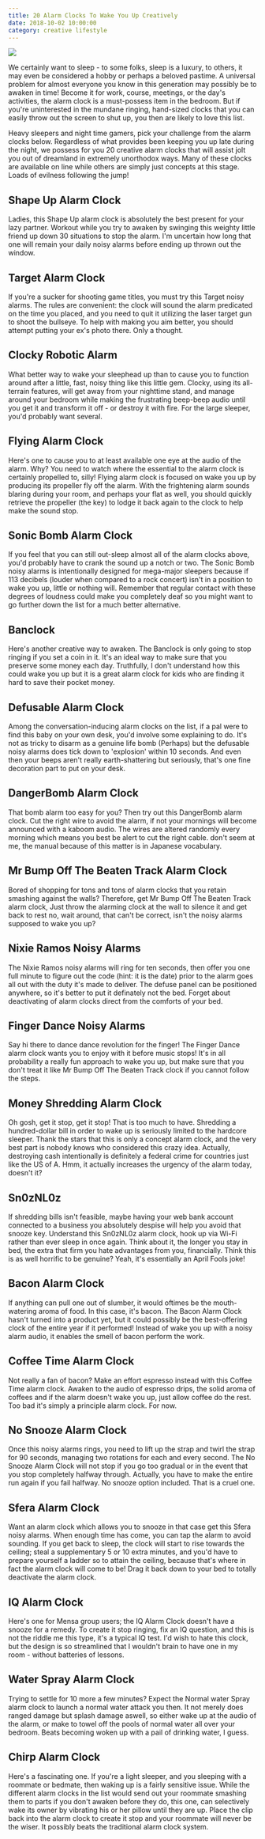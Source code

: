 ```yaml
---
title: 20 Alarm Clocks To Wake You Up Creatively
date: 2018-10-02 10:00:00
category: creative lifestyle
---
```


![](/images/1.jpg)

We certainly want to sleep - to some folks, sleep is a luxury, to others, it may even be considered a hobby or perhaps a beloved pastime. A universal problem for almost everyone you know in this generation may possibly be to awaken in time! Become it for work, course, meetings, or the day's activities, the alarm clock is a must-possess item in the bedroom. But if you're uninterested in the mundane ringing, hand-sized clocks that you can easily throw out the screen to shut up, you then are likely to love this list.

<!-- more -->

Heavy sleepers and night time gamers, pick your challenge from the alarm clocks below. Regardless of what provides been keeping you up late during the night, we possess for you 20 creative alarm clocks that will assist jolt you out of dreamland in extremely unorthodox ways. Many of these clocks are available on line while others are simply just concepts at this stage. Loads of evilness following the jump!

## Shape Up Alarm Clock

Ladies, this Shape Up alarm clock is absolutely the best present for your lazy partner. Workout while you try to awaken by swinging this weighty little friend up down 30 situations to stop the alarm. I'm uncertain how long that one will remain your daily noisy alarms before ending up thrown out the window.

## Target Alarm Clock

If you're a sucker for shooting game titles, you must try this Target noisy alarms. The rules are convenient: the clock will sound the alarm predicated on the time you placed, and you need to quit it utilizing the laser target gun to shoot the bullseye. To help with making you aim better, you should attempt putting your ex's photo there. Only a thought.

## Clocky Robotic Alarm

What better way to wake your sleephead up than to cause you to function around after a little, fast, noisy thing like this little gem. Clocky, using its all-terrain features, will get away from your nighttime stand, and manage around your bedroom while making the frustrating beep-beep audio until you get it and transform it off - or destroy it with fire. For the large sleeper, you'd probably want several.

## Flying Alarm Clock

Here's one to cause you to at least available one eye at the audio of the alarm. Why? You need to watch where the essential to the alarm clock is certainly propelled to, silly! Flying alarm clock is focused on wake you up by producing its propeller fly off the alarm. With the frightening alarm sounds blaring during your room, and perhaps your flat as well, you should quickly retrieve the propeller (the key) to lodge it back again to the clock to help make the sound stop.

## Sonic Bomb Alarm Clock

If you feel that you can still out-sleep almost all of the alarm clocks above, you'd probably have to crank the sound up a notch or two. The Sonic Bomb noisy alarms is intentionally designed for mega-major sleepers because if 113 decibels (louder when compared to a rock concert) isn't in a position to wake you up, little or nothing will. Remember that regular contact with these degrees of loudness could make you completely deaf so you might want to go further down the list for a much better alternative.

## Banclock

Here's another creative way to awaken. The Banclock is only going to stop ringing if you set a coin in it. It's an ideal way to make sure that you preserve some money each day. Truthfully, I don't understand how this could wake you up but it is a great alarm clock for kids who are finding it hard to save their pocket money.

## Defusable Alarm Clock

Among the conversation-inducing alarm clocks on the list, if a pal were to find this baby on your own desk, you'd involve some explaining to do. It's not as tricky to disarm as a genuine life bomb (Perhaps) but the defusable noisy alarms does tick down to 'explosion' within 10 seconds. And even then your beeps aren't really earth-shattering but seriously, that's one fine decoration part to put on your desk.

## DangerBomb Alarm Clock

That bomb alarm too easy for you? Then try out this DangerBomb alarm clock. Cut the right wire to avoid the alarm, if not your mornings will become announced with a kaboom audio. The wires are altered randomly every morning which means you best be alert to cut the right cable. don't seem at me, the manual because of this matter is in Japanese vocabulary.

## Mr Bump Off The Beaten Track Alarm Clock

Bored of shopping for tons and tons of alarm clocks that you retain smashing against the walls? Therefore, get Mr Bump Off The Beaten Track alarm clock, Just throw the alarming clock at the wall to silence it and get back to rest no, wait around, that can't be correct, isn't the noisy alarms supposed to wake you up?

## Nixie Ramos Noisy Alarms

The Nixie Ramos noisy alarms will ring for ten seconds, then offer you one full minute to figure out the code (hint: it is the date) prior to the alarm goes all out with the duty it's made to deliver. The defuse panel can be positioned anywhere, so it's better to put it definately not the bed. Forget about deactivating of alarm clocks direct from the comforts of your bed.

## Finger Dance Noisy Alarms

Say hi there to dance dance revolution for the finger! The Finger Dance alarm clock wants you to enjoy with it before music stops! It's in all probability a really fun approach to wake you up, but make sure that you don't treat it like Mr Bump Off The Beaten Track clock if you cannot follow the steps.

## Money Shredding Alarm Clock

Oh gosh, get it stop, get it stop! That is too much to have. Shredding a hundred-dollar bill in order to wake up is seriously limited to the hardcore sleeper. Thank the stars that this is only a concept alarm clock, and the very best part is nobody knows who considered this crazy idea. Actually, destroying cash intentionally is definitely a federal crime for countries just like the US of A. Hmm, it actually increases the urgency of the alarm today, doesn't it?

## Sn0zNL0z

If shredding bills isn't feasible, maybe having your web bank account connected to a business you absolutely despise will help you avoid that snooze key. Understand this Sn0zNL0z alarm clock, hook up via Wi-Fi rather than ever sleep in once again. Think about it, the longer you stay in bed, the extra that firm you hate advantages from you, financially. Think this is as well horrific to be genuine? Yeah, it's essentially an April Fools joke!

## Bacon Alarm Clock

If anything can pull one out of slumber, it would oftimes be the mouth-watering aroma of food. In this case, it's bacon. The Bacon Alarm Clock hasn't turned into a product yet, but it could possibly be the best-offering clock of the entire year if it performed! Instead of wake you up with a noisy alarm audio, it enables the smell of bacon perform the work.

## Coffee Time Alarm Clock

Not really a fan of bacon? Make an effort espresso instead with this Coffee Time alarm clock. Awaken to the audio of espresso drips, the solid aroma of coffees and if the alarm doesn't wake you up, just allow coffee do the rest. Too bad it's simply a principle alarm clock. For now.

## No Snooze Alarm Clock

Once this noisy alarms rings, you need to lift up the strap and twirl the strap for 90 seconds, managing two rotations for each and every second. The No Snooze Alarm Clock will not stop if you go too gradual or in the event that you stop completely halfway through. Actually, you have to make the entire run again if you fail halfway. No snooze option included. That is a cruel one.

## Sfera Alarm Clock

Want an alarm clock which allows you to snooze in that case get this Sfera noisy alarms. When enough time has come, you can tap the alarm to avoid sounding. If you get back to sleep, the clock will start to rise towards the ceiling; steal a supplementary 5 or 10 extra minutes, and you'd have to prepare yourself a ladder so to attain the ceiling, because that's where in fact the alarm clock will come to be! Drag it back down to your bed to totally deactivate the alarm clock.

## IQ Alarm Clock

Here's one for Mensa group users; the IQ Alarm Clock doesn't have a snooze for a remedy. To create it stop ringing, fix an IQ question, and this is not the riddle me this type, it's a typical IQ test. I'd wish to hate this clock, but the design is so streamlined that I wouldn't brain to have one in my room - without batteries of lessons.

## Water Spray Alarm Clock

Trying to settle for 10 more a few minutes? Expect the Normal water Spray alarm clock to launch a normal water attack you then. It not merely does ranged damage but splash damage aswell, so either wake up at the audio of the alarm, or make to towel off the pools of normal water all over your bedroom. Beats becoming woken up with a pail of drinking water, I guess.

## Chirp Alarm Clock

Here's a fascinating one. If you're a light sleeper, and you sleeping with a roommate or bedmate, then waking up is a fairly sensitive issue. While the different alarm clocks in the list would send out your roommate smashing them to parts if you don't awaken before they do, this one, can selectively wake its owner by vibrating his or her pillow until they are up. Place the clip back into the alarm clock to create it stop and your roommate will never be the wiser. It possibly beats the traditional alarm clock system.
